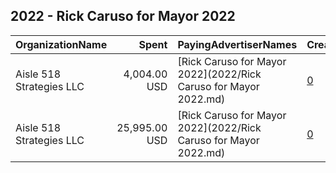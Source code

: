 ## 2022 - Rick Caruso for Mayor 2022 
|OrganizationName|Spent|PayingAdvertiserNames|CreativeUrls|Impressions|Genders|AgeBrackets|CountryCodes|BillingAddresses|CandidateBallotInformation|
|:---|---:|:---|:---|---:|:---|:---|:---|:---|:---|
|Aisle 518 Strategies LLC|4,004.00 USD|[Rick Caruso for Mayor 2022](2022/Rick Caruso for Mayor 2022.md)|[0](https://www.snap.com/political-ads/asset/58448b3ad3698843e6115f9314f62f522abd9c48748a6fd0a326d2b357390ff8?mediaType=jpeg)|276,476||18+|united states|"1133 15th St NW,Washington,20005,US"|Rick Caruso for Mayor 2022|
|Aisle 518 Strategies LLC|25,995.00 USD|[Rick Caruso for Mayor 2022](2022/Rick Caruso for Mayor 2022.md)|[0](https://www.snap.com/political-ads/asset/58448b3ad3698843e6115f9314f62f522abd9c48748a6fd0a326d2b357390ff8?mediaType=jpeg)|2,273,693||18+|united states|"1133 15th St NW,Washington,20005,US"|Rick Caruso for Mayor 2022|

